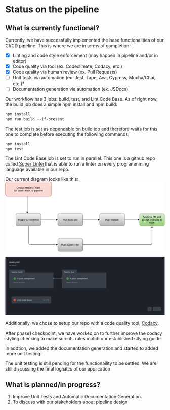 # Status on the pipeline
## What is currently functional?
Currently, we have successfully implemented the base functionalities of our CI/CD pipeline. This is where we are in terms of completion:

- [x] Linting and code style enforcement (may happen in pipeline and/or in editor)
- [x] Code quality via tool  (ex. Codeclimate, Codacy, etc.)
- [X] Code quality via human review (ex. Pull Requests)
- [ ] Unit tests via automation (ex. Jest, Tape, Ava, Cypress, Mocha/Chai, etc.)*
- [ ] Documentation generation via automation (ex. JSDocs)

Our workflow has 3 jobs: build, test, and Lint Code Base. As of right now, the build job does a simple npm install and npm build:
```
npm install
npm run build --if-present
```

The test job is set as dependable on build job and therefore waits for this one to complete before executing the following commands:
```
npm install
npm test
```

The Lint Code Base job is set to run in parallel. This one is a github repo called [Super Linter](https://github.com/github/super-linter)that is able to run a linter on every programmming language available in our repo. 

Our current diagram looks like this:
![pipeline-diagram](phase1.drawio.png)

![phase1-diagram](phase1.png)

Additionally, we chose to setup our repo with a code quality tool, [Codacy](https://app.codacy.com/organizations/gh/cse110-sp21-group32/repositories).

After phase1 checkpoint, we have worked on to further improve the codacy styling checking to make sure its rules match our established stlying guide.

In addtion, we added the documentation generation and started to added more unit testing.

The unit testing is still pending for the functionaility to be settled. We are still discussing the final logisitcs of our application

## What is planned/in progress?

1. Improve Unit Tests and Automatic Documentation Generation. 
2. To discuss with our stakeholders about pipeline design 
